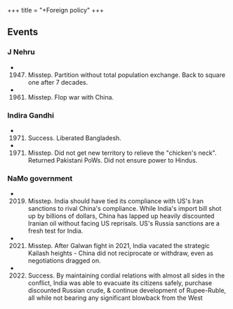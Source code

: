 +++
title = "+Foreign policy"
+++

## Events

### J Nehru
- 1947. Misstep. Partition without total population exchange. Back to square one after 7 decades.
- 1961. Misstep. Flop war with China.

### Indira Gandhi
- 1971. Success. Liberated Bangladesh.
- 1971. Misstep. Did not get new territory to relieve the "chicken's neck". Returned Pakistani PoWs. Did not ensure power to Hindus.

### NaMo government
- 2019. Misstep. India should have tied its compliance with US's Iran sanctions to rival China's compliance. While India's import bill shot up by billions of dollars, China has lapped up heavily discounted Iranian oil without facing US reprisals. US's Russia sanctions are a fresh test for India.
- 2021. Misstep. After Galwan fight in 2021, India vacated the strategic Kailash heights - China did not reciprocate or withdraw, even as negotiations dragged on.
- 2022. Success. By maintaining cordial relations with almost all sides in the conflict, India was able to evacuate its citizens safely, purchase discounted Russian crude, & continue development of Rupee-Ruble, all while not bearing any significant blowback from the West